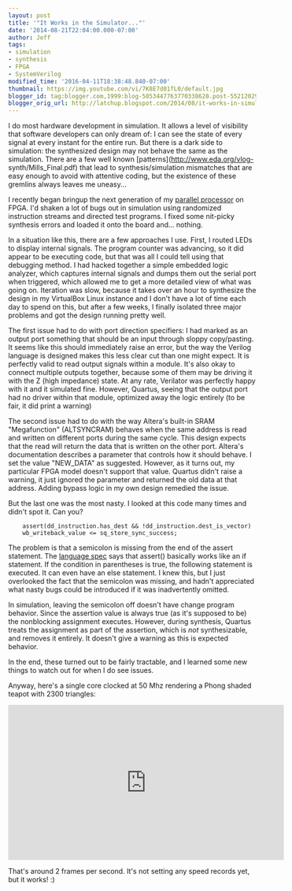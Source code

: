 ```yaml
---
layout: post
title: '"It Works in the Simulator..."'
date: '2014-08-21T22:04:00.000-07:00'
author: Jeff
tags:
- simulation
- synthesis
- FPGA
- SystemVerilog
modified_time: '2016-04-11T18:38:48.840-07:00'
thumbnail: https://img.youtube.com/vi/7K8E7d01fL0/default.jpg
blogger_id: tag:blogger.com,1999:blog-5853447763770338628.post-5521202908785581076
blogger_orig_url: http://latchup.blogspot.com/2014/08/it-works-in-simulator.html
---
```


I do most hardware development in simulation. It allows a level of visibility
that software developers can only dream of: I can see the state of every
signal at every instant for the entire run. But there is a dark side to
simulation: the synthesized design may not behave the same as the simulation.
There are a few well known [patterns](http://www.eda.org/vlog-
synth/Mills_Final.pdf) that lead to synthesis/simulation mismatches that are
easy enough to avoid with attentive coding, but the existence of these
gremlins always leaves me uneasy...

I recently began bringup the next generation of my [parallel
processor](https://github.com/jbush001/NyuziProcessor) on FPGA.  I'd shaken a
lot of bugs out in simulation using randomized instruction streams and
directed test programs.  I fixed some nit-picky synthesis errors and loaded it
onto the board and... nothing.

In a situation like this, there are a few approaches I use.  First, I routed
LEDs to display internal signals. The program counter was advancing, so it did
appear to be executing code, but that was all I could tell using that
debugging method. I had hacked together a simple embedded logic analyzer,
which captures internal signals and dumps them out the serial port when
triggered, which allowed me to get a more detailed view of what was going on.
Iteration was slow, because it takes over an hour to synthesize the design in
my VirtualBox Linux instance and I don't have a lot of time each day to spend
on this, but after a few weeks, I finally isolated three major problems and
got the design running pretty well.

The first issue had to do with port direction specifiers: I had marked as an
output port something that should be an input through sloppy copy/pasting. It
seems like this should immediately raise an error, but the way the Verilog
language is designed makes this less clear cut than one might expect. It is
perfectly valid to read output signals within a module. It's also okay to
connect multiple outputs together, because some of them may be driving it with
the Z (high impedance) state. At any rate, Verilator was perfectly happy with
it and it simulated fine.  However, Quartus, seeing that the output port had
no driver within that module, optimized away the logic entirely (to be fair,
it did print a warning)

The second issue had to do with the way Altera's built-in SRAM "Megafunction"
(ALTSYNCRAM) behaves when the same address is read and written on different
ports during the same cycle. This design expects that the read will return the
data that is written on the other port.  Altera's documentation describes a
parameter that controls how it should behave.  I set the value "NEW_DATA" as
suggested.  However, as it turns out, my particular FPGA model doesn't support
that value.  Quartus didn't raise a warning, it just ignored the parameter and
returned the old data at that address.  Adding bypass logic in my own design
remedied the issue.

But the last one was the most nasty.  I looked at this code many times and
didn't spot it.  Can you?

        assert(dd_instruction.has_dest && !dd_instruction.dest_is_vector)
        wb_writeback_value <= sq_store_sync_success;

The problem is that a semicolon is missing from the end of the assert
statement.  The [language
spec](http://standards.ieee.org/getieee/1800/download/1800-2012.pdf) says that
assert() basically works like an if statement.  If the condition in
parentheses is true, the following statement is executed.  It can even have an
else statement. I knew this, but I just overlooked the fact that the semicolon
was missing, and hadn't appreciated what nasty bugs could be introduced if it
was inadvertently omitted.

In simulation, leaving the semicolon off doesn't have change program behavior.
Since the assertion value is always true (as it's supposed to be) the
nonblocking assignment executes.  However, during synthesis, Quartus treats
the assignment as part of the assertion, which is _not_ synthesizable, and
removes it entirely.  It doesn't give a warning as this is expected behavior.

In the end, these turned out to be fairly tractable, and I learned some new
things to watch out for when I do see issues.

Anyway, here's a single core clocked at 50 Mhz rendering a Phong shaded teapot
with 2300 triangles:

<iframe allowfullscreen="" frameborder="0" height="315" src="https://www.youtube.com/embed/7K8E7d01fL0" width="560"></iframe>

That's around 2 frames per second.  It's not setting any speed records yet,
but it works! :)
